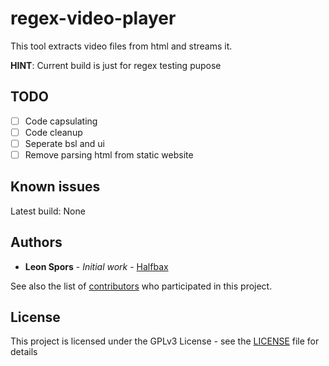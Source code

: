 
# regex-video-player

This tool extracts video files from html and streams it.

**HINT**: Current build is just for regex testing pupose


 ## TODO
- [ ] Code capsulating
- [ ] Code cleanup
- [ ] Seperate bsl and ui  
- [ ] Remove parsing html from static website 
  
## Known issues
Latest build: None
  

## Authors

*  **Leon Spors** - *Initial work* - [Halfbax](https://github.com/halfbax)

See also the list of [contributors](https://github.com/your/project/contributors) who participated in this project.


## License

This project is licensed under the GPLv3 License - see the [LICENSE](LICENSE) file for details
